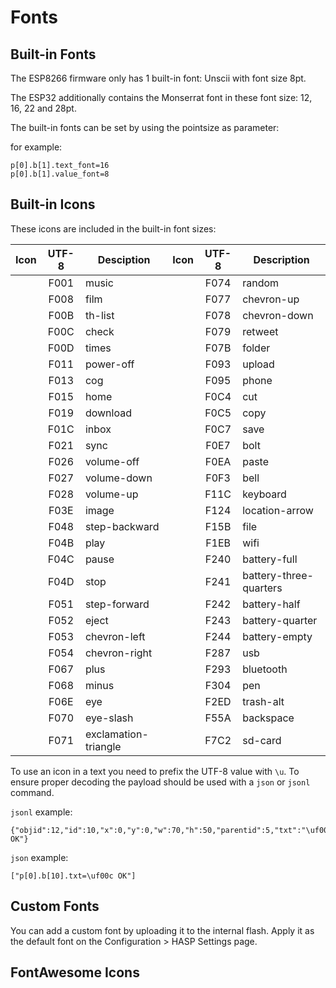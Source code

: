<h1>Fonts</h1>

## Built-in Fonts

The ESP8266 firmware only has 1 built-in font: Unscii with font size 8pt.

The ESP32 additionally contains the Monserrat font in these font size: 12, 16, 22 and 28pt.

The built-in fonts can be set by using the pointsize as parameter:

for example:
```
p[0].b[1].text_font=16
p[0].b[1].value_font=8
```

## Built-in Icons

These icons are included in the built-in font sizes:

|Icon|UTF-8|Desciption|Icon|UTF-8|Description
|:--:|:------:|----|:--:|:-----:|-----------
| <i class="fa fa-music"></i> | F001| music	| <i class="fa fa-random"></i> | F074| random
| <i class="fa fa-film"></i> | F008| film	| <i class="fa fa-chevron-up"></i> | F077| chevron-up
| <i class="fa fa-th-list"></i> | F00B| th-list	| <i class="fa fa-chevron-down"></i> | F078| chevron-down
| <i class="fa fa-check"></i> | F00C| check	| <i class="fa fa-retweet"></i> | F079| retweet
| <i class="fa fa-times"></i> | F00D| times	| <i class="fa fa-folder"></i> | F07B| folder
| <i class="fa fa-power-off"></i> | F011| power-off	| <i class="fa fa-upload"></i> | F093| upload
| <i class="fa fa-cog"></i> | F013| cog	| <i class="fa fa-phone"></i> | F095| phone
| <i class="fa fa-home"></i> | F015| home	| <i class="fa fa-cut"></i> | F0C4| cut
| <i class="fa fa-download"></i> | F019| download	| <i class="fa fa-copy"></i> | F0C5| copy
| <i class="fa fa-inbox"></i> | F01C| inbox	| <i class="fa fa-save"></i> | F0C7| save
| <i class="fa fa-refresh"></i> | F021| sync	| <i class="fa fa-bolt"></i> | F0E7| bolt
| <i class="fa fa-volume-off"></i> | F026| volume-off	| <i class="fa fa-paste"></i> | F0EA| paste
| <i class="fa fa-volume-down"></i> | F027| volume-down	| <i class="fa fa-bell"></i> | F0F3| bell
| <i class="fa fa-volume-up"></i> | F028| volume-up	| <i class="fa fa-keyboard-o"></i> | F11C| keyboard
| <i class="fa fa-image"></i> | F03E| image	| <i class="fa fa-location-arrow"></i> | F124| location-arrow
| <i class="fa fa-step-backward"></i> | F048| step-backward	| <i class="fa fa-file"></i> | F15B| file
| <i class="fa fa-play"></i> | F04B| play	| <i class="fa fa-wifi"></i> | F1EB| wifi
| <i class="fa fa-pause"></i> | F04C| pause	| <i class="fa fa-battery-full"></i> | F240| battery-full
| <i class="fa fa-stop"></i> | F04D| stop	| <i class="fa fa-battery-three-quarters"></i> | F241| battery-three-quarters
| <i class="fa fa-step-forward"></i> | F051| step-forward	| <i class="fa fa-battery-half"></i> | F242| battery-half
| <i class="fa fa-eject"></i> | F052| eject	| <i class="fa fa-battery-quarter"></i> | F243| battery-quarter
| <i class="fa fa-chevron-left"></i> | F053| chevron-left	| <i class="fa fa-battery-empty"></i> | F244| battery-empty
| <i class="fa fa-chevron-right"></i> | F054| chevron-right	| <i class="fa fa-usb"></i> | F287| usb
| <i class="fa fa-plus"></i> | F067| plus	| <i class="fa fa-bluetooth"></i> | F293| bluetooth
| <i class="fa fa-minus"></i> | F068| minus	| <i class="fa fa-pencil"></i> | F304| pen
| <i class="fa fa-eye"></i> | F06E| eye	| <i class="fa fa-trash"></i> | F2ED| trash-alt
| <i class="fa fa-eye-slash"></i> | F070| eye-slash	| <i class="fa fa-backspace"></i> | F55A| backspace
| <i class="fa fa-exclamation-triangle"></i> | F071| exclamation-triangle	| <i class="fa fa-sd-card"></i> | F7C2| sd-card

To use an icon in a text you need to prefix the UTF-8 value with `\u`.
To ensure proper decoding the payload should be used with a `json` or `jsonl` command.

`jsonl` example:
```
{"objid":12,"id":10,"x":0,"y":0,"w":70,"h":50,"parentid":5,"txt":"\uf00c OK"}
```

`json` example:
```
["p[0].b[10].txt=\uf00c OK"]
```

## Custom Fonts

You can add a custom font by uploading it to the internal flash.
Apply it as the default font on the Configuration > HASP Settings page.

## FontAwesome Icons

